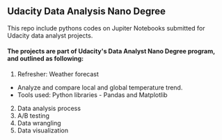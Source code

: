 ## Udacity Data Analysis Nano Degree

This repo include pythons codes on Jupiter Notebooks submitted for Udacity data analyst projects.

#### The projects are part of Udacity's Data Analyst Nano Degree program, and outlined as following:

1. Refresher: Weather forecast
- Analyze and compare local and global temperature trend.
- Tools used: Python libraries - Pandas and Matplotlib 

2. Data analysis process
3. A/B testing
4. Data wrangling
5. Data visualization

